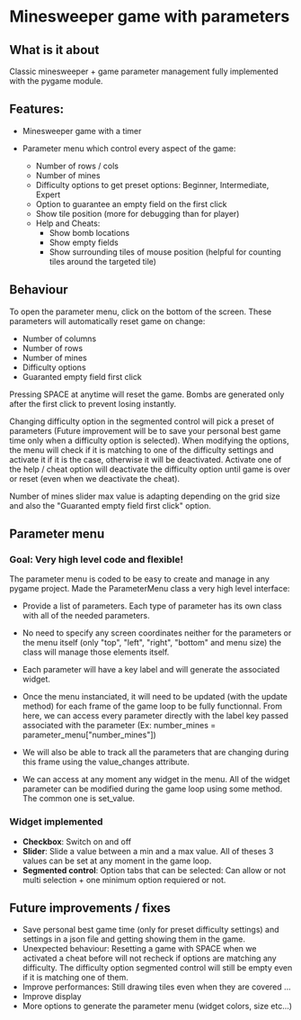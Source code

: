 # Minesweeper game with parameters

## What is it about

Classic minesweeper + game parameter management fully implemented with the  pygame module.

## Features:

  - Minesweeper game with a timer
  - Parameter menu which control every aspect of the game:
    
      - Number of rows / cols
      - Number of mines
      - Difficulty options to get preset options: Beginner, Intermediate, Expert
      - Option to guarantee an empty field on the first click
      - Show tile position (more for debugging than for player)
      - Help and Cheats:
         - Show bomb locations
         - Show empty fields
         - Show surrounding tiles of mouse position (helpful for counting tiles around the targeted tile)

  ## Behaviour
  
  To open the parameter menu, click on the bottom of the screen. These parameters will automatically reset game on change:

  - Number of columns
  - Number of rows
  - Number of mines
  - Difficulty options
  - Guaranted empty field first click

  Pressing SPACE at anytime will reset the game. Bombs are generated only after the first click to prevent losing instantly.

  Changing difficulty option in the segmented control will pick a preset of parameters (Future improvement will be to
  save your personal best game time only when a difficulty option is selected). When modifying the options, the menu will
  check if it is matching to one of the difficulty settings and activate it if it is the case, otherwise it will be deactivated. 
  Activate one of the help / cheat option will deactivate the difficulty option until game is over or reset (even when we deactivate the cheat).

  Number of mines slider max value is adapting depending on the grid size and also the "Guaranted empty field first click" option.

  ## Parameter menu

  ### Goal: Very high level code and flexible!
  
  The parameter menu is coded to be easy to create and manage in any pygame project. Made the ParameterMenu class a very high 
  level interface:

  - Provide a list of parameters. Each type of parameter has its own class with all of the needed parameters.
  
  - No need to specify any screen coordinates neither for the parameters or the menu itself (only "top", "left", "right", "bottom" and menu size)
    the class will manage those elements itself.
    
  - Each parameter will have a key label and will generate the associated widget.
  
  - Once the menu instanciated, it will need to be updated (with the update method) for each frame of the game loop to be fully functionnal. From 
    here, we can access every parameter directly with the label key passed associated with the parameter (Ex: number_mines = parameter_menu["number_mines"])
    
  - We will also be able to track all the parameters that are changing during this frame using the value_changes attribute.

  - We can access at any moment any widget in the menu. All of the widget parameter can be modified during the game loop using some method. The common one
    is set_value.

  ### Widget implemented

  - **Checkbox**: Switch on and off
  - **Slider**: Slide a value between a min and a max value. All of theses 3 values can be set at any moment in the game loop.
  - **Segmented control**: Option tabs that can be selected: Can allow or not multi selection + one minimum option requiered or not.

  ## Future improvements / fixes

  - Save personal best game time (only for preset difficulty settings) and settings in a json file and getting showing them in the game.
  - Unexpected behaviour: Resetting a game with SPACE when we activated a cheat before will not recheck if options are matching any difficulty.
    The difficulty option segmented control will still be empty even if it is matching one of them.
  - Improve performances: Still drawing tiles even when they are covered ...
  - Improve display
  - More options to generate the parameter menu (widget colors, size etc...)
    

  
  
